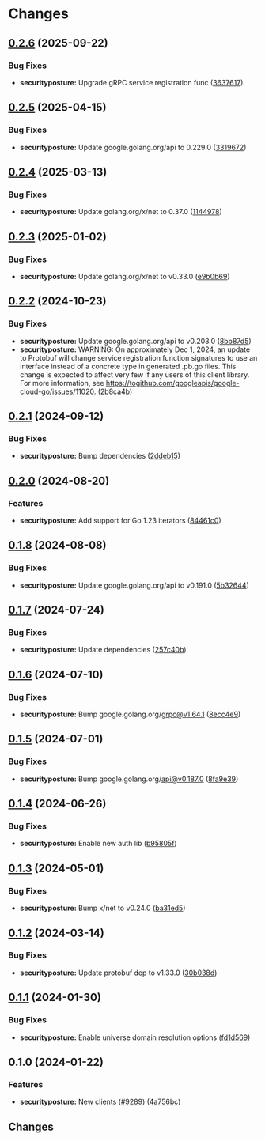 # Changes

## [0.2.6](https://github.com/googleapis/google-cloud-go/compare/securityposture/v0.2.5...securityposture/v0.2.6) (2025-09-22)


### Bug Fixes

* **securityposture:** Upgrade gRPC service registration func ([3637617](https://github.com/googleapis/google-cloud-go/commit/36376171b889310bb1e9ce57be208983b210b816))

## [0.2.5](https://github.com/googleapis/google-cloud-go/compare/securityposture/v0.2.4...securityposture/v0.2.5) (2025-04-15)


### Bug Fixes

* **securityposture:** Update google.golang.org/api to 0.229.0 ([3319672](https://github.com/googleapis/google-cloud-go/commit/3319672f3dba84a7150772ccb5433e02dab7e201))

## [0.2.4](https://github.com/googleapis/google-cloud-go/compare/securityposture/v0.2.3...securityposture/v0.2.4) (2025-03-13)


### Bug Fixes

* **securityposture:** Update golang.org/x/net to 0.37.0 ([1144978](https://github.com/googleapis/google-cloud-go/commit/11449782c7fb4896bf8b8b9cde8e7441c84fb2fd))

## [0.2.3](https://github.com/googleapis/google-cloud-go/compare/securityposture/v0.2.2...securityposture/v0.2.3) (2025-01-02)


### Bug Fixes

* **securityposture:** Update golang.org/x/net to v0.33.0 ([e9b0b69](https://github.com/googleapis/google-cloud-go/commit/e9b0b69644ea5b276cacff0a707e8a5e87efafc9))

## [0.2.2](https://github.com/googleapis/google-cloud-go/compare/securityposture/v0.2.1...securityposture/v0.2.2) (2024-10-23)


### Bug Fixes

* **securityposture:** Update google.golang.org/api to v0.203.0 ([8bb87d5](https://github.com/googleapis/google-cloud-go/commit/8bb87d56af1cba736e0fe243979723e747e5e11e))
* **securityposture:** WARNING: On approximately Dec 1, 2024, an update to Protobuf will change service registration function signatures to use an interface instead of a concrete type in generated .pb.go files. This change is expected to affect very few if any users of this client library. For more information, see https://togithub.com/googleapis/google-cloud-go/issues/11020. ([2b8ca4b](https://github.com/googleapis/google-cloud-go/commit/2b8ca4b4127ce3025c7a21cc7247510e07cc5625))

## [0.2.1](https://github.com/googleapis/google-cloud-go/compare/securityposture/v0.2.0...securityposture/v0.2.1) (2024-09-12)


### Bug Fixes

* **securityposture:** Bump dependencies ([2ddeb15](https://github.com/googleapis/google-cloud-go/commit/2ddeb1544a53188a7592046b98913982f1b0cf04))

## [0.2.0](https://github.com/googleapis/google-cloud-go/compare/securityposture/v0.1.8...securityposture/v0.2.0) (2024-08-20)


### Features

* **securityposture:** Add support for Go 1.23 iterators ([84461c0](https://github.com/googleapis/google-cloud-go/commit/84461c0ba464ec2f951987ba60030e37c8a8fc18))

## [0.1.8](https://github.com/googleapis/google-cloud-go/compare/securityposture/v0.1.7...securityposture/v0.1.8) (2024-08-08)


### Bug Fixes

* **securityposture:** Update google.golang.org/api to v0.191.0 ([5b32644](https://github.com/googleapis/google-cloud-go/commit/5b32644eb82eb6bd6021f80b4fad471c60fb9d73))

## [0.1.7](https://github.com/googleapis/google-cloud-go/compare/securityposture/v0.1.6...securityposture/v0.1.7) (2024-07-24)


### Bug Fixes

* **securityposture:** Update dependencies ([257c40b](https://github.com/googleapis/google-cloud-go/commit/257c40bd6d7e59730017cf32bda8823d7a232758))

## [0.1.6](https://github.com/googleapis/google-cloud-go/compare/securityposture/v0.1.5...securityposture/v0.1.6) (2024-07-10)


### Bug Fixes

* **securityposture:** Bump google.golang.org/grpc@v1.64.1 ([8ecc4e9](https://github.com/googleapis/google-cloud-go/commit/8ecc4e9622e5bbe9b90384d5848ab816027226c5))

## [0.1.5](https://github.com/googleapis/google-cloud-go/compare/securityposture/v0.1.4...securityposture/v0.1.5) (2024-07-01)


### Bug Fixes

* **securityposture:** Bump google.golang.org/api@v0.187.0 ([8fa9e39](https://github.com/googleapis/google-cloud-go/commit/8fa9e398e512fd8533fd49060371e61b5725a85b))

## [0.1.4](https://github.com/googleapis/google-cloud-go/compare/securityposture/v0.1.3...securityposture/v0.1.4) (2024-06-26)


### Bug Fixes

* **securityposture:** Enable new auth lib ([b95805f](https://github.com/googleapis/google-cloud-go/commit/b95805f4c87d3e8d10ea23bd7a2d68d7a4157568))

## [0.1.3](https://github.com/googleapis/google-cloud-go/compare/securityposture/v0.1.2...securityposture/v0.1.3) (2024-05-01)


### Bug Fixes

* **securityposture:** Bump x/net to v0.24.0 ([ba31ed5](https://github.com/googleapis/google-cloud-go/commit/ba31ed5fda2c9664f2e1cf972469295e63deb5b4))

## [0.1.2](https://github.com/googleapis/google-cloud-go/compare/securityposture/v0.1.1...securityposture/v0.1.2) (2024-03-14)


### Bug Fixes

* **securityposture:** Update protobuf dep to v1.33.0 ([30b038d](https://github.com/googleapis/google-cloud-go/commit/30b038d8cac0b8cd5dd4761c87f3f298760dd33a))

## [0.1.1](https://github.com/googleapis/google-cloud-go/compare/securityposture/v0.1.0...securityposture/v0.1.1) (2024-01-30)


### Bug Fixes

* **securityposture:** Enable universe domain resolution options ([fd1d569](https://github.com/googleapis/google-cloud-go/commit/fd1d56930fa8a747be35a224611f4797b8aeb698))

## 0.1.0 (2024-01-22)


### Features

* **securityposture:** New clients ([#9289](https://github.com/googleapis/google-cloud-go/issues/9289)) ([4a756bc](https://github.com/googleapis/google-cloud-go/commit/4a756bca314daa87101bfad16d2b8b2c352f0a4c))

## Changes
